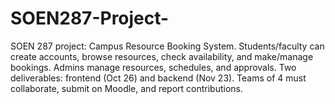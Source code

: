 # SOEN287-Project-
SOEN 287 project: Campus Resource Booking System. Students/faculty can create accounts, browse resources, check availability, and make/manage bookings. Admins manage resources, schedules, and approvals. Two deliverables: frontend (Oct 26) and backend (Nov 23). Teams of 4 must collaborate, submit on Moodle, and report contributions.
